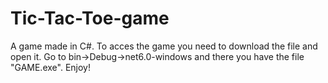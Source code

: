 # Tic-Tac-Toe-game
A game made in C#. To acces the game you need to download the file and open it. Go to bin->Debug->net6.0-windows and there you have the file "GAME.exe". Enjoy!
